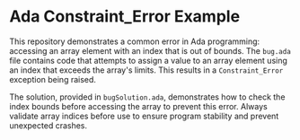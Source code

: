 # Ada Constraint_Error Example

This repository demonstrates a common error in Ada programming: accessing an array element with an index that is out of bounds.  The `bug.ada` file contains code that attempts to assign a value to an array element using an index that exceeds the array's limits.  This results in a `Constraint_Error` exception being raised.

The solution, provided in `bugSolution.ada`, demonstrates how to check the index bounds before accessing the array to prevent this error.  Always validate array indices before use to ensure program stability and prevent unexpected crashes.